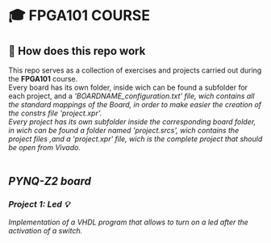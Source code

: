 # :mortar_board: FPGA101 COURSE


## :file_folder: How does this repo work
This repo serves as a collection of exercises and projects carried out during the <b>FPGA101</b> course. <br>
Every board has its own folder, inside wich can be found a subfolder for each project, and a 
<i>'BOARDNAME_configuration.txt'<i> file, wich contains all the standard mappings of the Board, 
in order to make easier the creation of the <i>constrs</i> file <i>'project.xpr'</i>. <br>
Every project has its own subfolder inside the corresponding board folder, in wich can be found 
a folder named <i>'project.srcs'</i>, wich contains the project files ,and a <i>'project.xpr'</i> 
file, wich is the complete project that should be open from Vivado.
<br>
<br>


## PYNQ-Z2 board

### Project 1: Led :bulb:
Implementation of a VHDL program that allows to turn on a led after the activation of a switch.
<br>